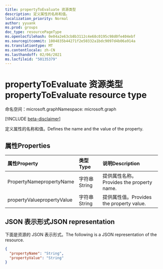 ```yaml
---
title: propertyToEvaluate 资源类型
description: 定义属性的名称和值。
localization_priority: Normal
author: yyuank
ms.prod: groups
doc_type: resourcePageType
ms.openlocfilehash: 0e04a2e63cb8b3112c4e68c0195c98d0fe404ebf
ms.sourcegitcommit: 1004835b44271f2e50332a1bdc9097d4b06a914a
ms.translationtype: MT
ms.contentlocale: zh-CN
ms.lasthandoff: 02/06/2021
ms.locfileid: "50135379"
---
```

# <a name="propertytoevaluate-resource-type"></a><span data-ttu-id="02a67-103">propertyToEvaluate 资源类型</span><span class="sxs-lookup"><span data-stu-id="02a67-103">propertyToEvaluate resource type</span></span>

<span data-ttu-id="02a67-104">命名空间：microsoft.graph</span><span class="sxs-lookup"><span data-stu-id="02a67-104">Namespace: microsoft.graph</span></span>

[!INCLUDE [beta-disclaimer](../../includes/beta-disclaimer.md)]

<span data-ttu-id="02a67-105">定义属性的名称和值。</span><span class="sxs-lookup"><span data-stu-id="02a67-105">Defines the name and the value of the property.</span></span>

## <a name="properties"></a><span data-ttu-id="02a67-106">属性</span><span class="sxs-lookup"><span data-stu-id="02a67-106">Properties</span></span>

| <span data-ttu-id="02a67-107">属性</span><span class="sxs-lookup"><span data-stu-id="02a67-107">Property</span></span> | <span data-ttu-id="02a67-108">类型</span><span class="sxs-lookup"><span data-stu-id="02a67-108">Type</span></span> | <span data-ttu-id="02a67-109">说明</span><span class="sxs-lookup"><span data-stu-id="02a67-109">Description</span></span> |
|:-------- |:---- |:----------- |
| <span data-ttu-id="02a67-110">PropertyName</span><span class="sxs-lookup"><span data-stu-id="02a67-110">propertyName</span></span> | <span data-ttu-id="02a67-111">字符串</span><span class="sxs-lookup"><span data-stu-id="02a67-111">String</span></span> | <span data-ttu-id="02a67-112">提供属性名称。</span><span class="sxs-lookup"><span data-stu-id="02a67-112">Provides the property name.</span></span> |
| <span data-ttu-id="02a67-113">propertyValue</span><span class="sxs-lookup"><span data-stu-id="02a67-113">propertyValue</span></span> | <span data-ttu-id="02a67-114">字符串</span><span class="sxs-lookup"><span data-stu-id="02a67-114">String</span></span> | <span data-ttu-id="02a67-115">提供属性值。</span><span class="sxs-lookup"><span data-stu-id="02a67-115">Provides the property value.</span></span> |

## <a name="json-representation"></a><span data-ttu-id="02a67-116">JSON 表示形式</span><span class="sxs-lookup"><span data-stu-id="02a67-116">JSON representation</span></span>

<span data-ttu-id="02a67-117">下面是资源的 JSON 表示形式。</span><span class="sxs-lookup"><span data-stu-id="02a67-117">The following is a JSON representation of the resource.</span></span>

<!-- {
  "blockType": "resource",
  "optionalProperties": [

  ],
  "@odata.type": "microsoft.graph.propertyToEvaluate",
  "baseType": null
}-->

```json
{
  "propertyName": "String",
  "propertyValue": "String"
}
```

<!-- uuid: 16cd6b66-4b1a-43a1-adaf-3a886856ed98
2019-02-04 14:57:30 UTC -->
<!-- {
  "type": "#page.annotation",
  "description": "propertyToEvaluate resource",
  "keywords": "",
  "section": "documentation",
  "tocPath": ""
}-->

